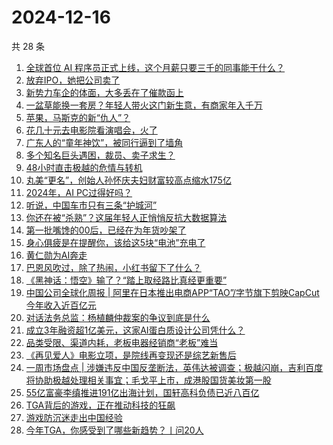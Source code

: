 # 2024-12-16

共 28 条

<!-- BEGIN 36KR -->
<!-- 最后更新时间 2024-12-16 03:11:29 +0800 -->
1. [全球首位 AI 程序员正式上线，这个月薪只要三千的同事能干什么？](https://36kr.com/p/3078513340167815)
1. [放弃IPO，她把公司卖了](https://36kr.com/p/3078392685393543)
1. [新势力车企的体面，大多丢在了催款函上](https://36kr.com/p/3078566180765442)
1. [一盆草能换一套房？年轻人带火这门新生意，有商家年入千万](https://36kr.com/p/3078657326691969)
1. [苹果，马斯克的新“仇人”？](https://36kr.com/p/3079892172338824)
1. [花几十元去电影院看演唱会，火了](https://36kr.com/p/3078057056565121)
1. [广东人的“童年神饮”，被同行逼到了墙角](https://36kr.com/p/3078491394652035)
1. [多个知名巨头遇困，裁员、卖子求生？](https://36kr.com/p/3078597069846153)
1. [48小时直击极越的危情与转机](https://36kr.com/p/3078794679826304)
1. [丸美“更名”，创始人孙怀庆夫妇财富较高点缩水175亿](https://36kr.com/p/3077504234765826)
1. [2024年，AI PC过得好吗？](https://36kr.com/p/3078176813135746)
1. [听说，中国车市只有三条“护城河”](https://36kr.com/p/3079388306454402)
1. [你还在被“杀熟”？这届年轻人正悄悄反抗大数据算法](https://36kr.com/p/3079813860638471)
1. [第一批嘴馋的00后，已经在为年货吵架了](https://36kr.com/p/3078117059114630)
1. [身心俱疲是在提醒你，该给这5块“电池”充电了](https://36kr.com/p/3079369905075846)
1. [黄仁勋为AI奔走](https://36kr.com/p/3079599456106372)
1. [巴恩风吹过，除了热闹，小红书留下了什么？](https://36kr.com/p/3078100926887814)
1. [《黑神话：悟空》输了？“踏上取经路比真经更重要”](https://36kr.com/p/3078093186463624)
1. [中国公司全球化周报 | 阿里在日本推出电商APP“TAO”/字节旗下剪映CapCut今年收入近百亿元](https://36kr.com/p/3078223484745344)
1. [对话法务总监：杨植麟仲裁案的争议到底是什么](https://36kr.com/p/3078418229687940)
1. [成立3年融资超1亿美元，这家AI蛋白质设计公司凭什么？](https://36kr.com/p/3079368160262017)
1. [品类受限、渠道内耗，老板电器经销商“老板”难当](https://36kr.com/p/3078094785394566)
1. [《再见爱人》电影立项，是院线再变现还是综艺新售后](https://36kr.com/p/3078478026407686)
1. [一周市场盘点 | 涉嫌违反中国反垄断法，英伟达被调查；极越闪崩，吉利百度将协助极越处理相关事宜；毛戈平上市，成港股国货美妆第一股](https://36kr.com/p/3077166894904964)
1. [55亿富豪李缜推进191亿出海计划，国轩高科负债已近八百亿](https://36kr.com/p/3077503463964160)
1. [TGA背后的游戏，正在推动科技的狂飙](https://36kr.com/p/3079763888519042)
1. [游戏防沉迷走出中国经验](https://36kr.com/p/3079802208401286)
1. [今年TGA，你感受到了哪些新趋势？丨问20人](https://36kr.com/p/3079771470722953)
<!-- END 36KR -->
